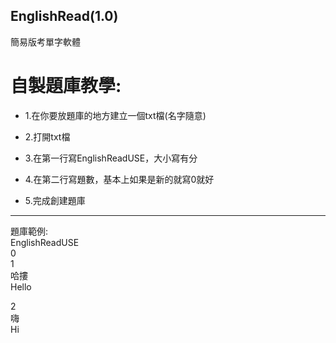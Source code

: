 ## EnglishRead(1.0)
簡易版考單字軟體                                                                                            

自製題庫教學:
===========

* 1.在你要放題庫的地方建立一個txt檔(名字隨意)                                                                                            
                                                                                                    
* 2.打開txt檔                                                                                                    
                                                                                                    
* 3.在第一行寫EnglishReadUSE，大小寫有分                                                                                                   
                                                                                                    
* 4.在第二行寫題數，基本上如果是新的就寫0就好                                                                                                
                                                                                                    
* 5.完成創建題庫                                                                                                    
                                                                                                    
--------
題庫範例:                                                                                                    
EnglishReadUSE                                                                                                    
0                                                                                                    
1                                                                                                    
哈摟                                                                                                    
Hello                                                                                                    
                                                                                                    
2                                                                                                    
嗨                                                                                                    
Hi                                                                                                    
